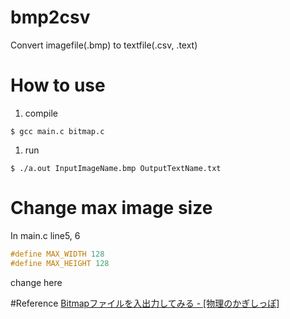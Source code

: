 # bmp2csv
Convert imagefile(.bmp) to textfile(.csv, .text)

# How to use
1. compile
```
$ gcc main.c bitmap.c
```

1. run
```
$ ./a.out InputImageName.bmp OutputTextName.txt
```

# Change max image size
In main.c line5, 6
```c:main.c
#define MAX_WIDTH 128
#define MAX_HEIGHT 128
```
change here

#Reference
[Bitmapファイルを入出力してみる - [物理のかぎしっぽ]](http://hooktail.org/computer/index.php?Bitmap%A5%D5%A5%A1%A5%A4%A5%EB%A4%F2%C6%FE%BD%D0%CE%CF%A4%B7%A4%C6%A4%DF%A4%EB)
